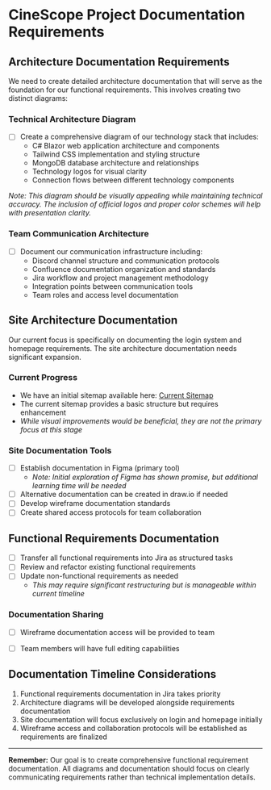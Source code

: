 # CineScope Project Documentation Requirements

## Architecture Documentation Requirements
We need to create detailed architecture documentation that will serve as the foundation for our functional requirements. This involves creating two distinct diagrams:

### Technical Architecture Diagram
- [ ] Create a comprehensive diagram of our technology stack that includes:
  - C# Blazor web application architecture and components
  - Tailwind CSS implementation and styling structure
  - MongoDB database architecture and relationships
  - Technology logos for visual clarity
  - Connection flows between different technology components


*Note: This diagram should be visually appealing while maintaining technical accuracy. The inclusion of official logos and proper color schemes will help with presentation clarity.*

### Team Communication Architecture
- [ ] Document our communication infrastructure including:
  - Discord channel structure and communication protocols
  - Confluence documentation organization and standards
  - Jira workflow and project management methodology
  - Integration points between communication tools
  - Team roles and access level documentation

## Site Architecture Documentation
Our current focus is specifically on documenting the login system and homepage requirements. The site architecture documentation needs significant expansion.

### Current Progress
- We have an initial sitemap available here: [Current Sitemap](https://github.com/omniV1/CineScope/blob/main/Documents/sitemap/readme.md)
- The current sitemap provides a basic structure but requires enhancement
- *While visual improvements would be beneficial, they are not the primary focus at this stage*

### Site Documentation Tools
- [ ] Establish documentation in Figma (primary tool)
  - *Note: Initial exploration of Figma has shown promise, but additional learning time will be needed*
- [ ] Alternative documentation can be created in draw.io if needed
- [ ] Develop wireframe documentation standards
- [ ] Create shared access protocols for team collaboration

## Functional Requirements Documentation
- [ ] Transfer all functional requirements into Jira as structured tasks
- [ ] Review and refactor existing functional requirements
- [ ] Update non-functional requirements as needed
  - *This may require significant restructuring but is manageable within current timeline*

### Documentation Sharing
- [ ] Wireframe documentation access will be provided to team
- [ ] Team members will have full editing capabilities


## Documentation Timeline Considerations
1. Functional requirements documentation in Jira takes priority
2. Architecture diagrams will be developed alongside requirements documentation
3. Site documentation will focus exclusively on login and homepage initially
4. Wireframe access and collaboration protocols will be established as requirements are finalized

---
**Remember:** Our goal is to create comprehensive functional requirement documentation. All diagrams and documentation should focus on clearly communicating requirements rather than technical implementation details.
